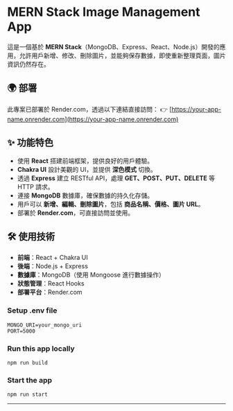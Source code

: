 # MERN Stack Image Management App

這是一個基於 **MERN Stack**（MongoDB、Express、React、Node.js）開發的應用，允許用戶新增、修改、刪除圖片，並能夠保存數據，即使重新整理頁面，圖片資訊仍然存在。

## 🌍 部署
此專案已部署於 Render.com，透過以下連結直接訪問：
👉 [https://your-app-name.onrender.com](https://your-app-name.onrender.com)

## ✨ 功能特色
- 使用 **React** 搭建前端框架，提供良好的用戶體驗。
- **Chakra UI** 設計美觀的 UI，並提供 **深色模式** 切換。
- 透過 **Express** 建立 RESTful API，處理 **GET、POST、PUT、DELETE** 等 HTTP 請求。
- 連接 **MongoDB** 數據庫，確保數據的持久化存儲。
- 用戶可以 **新增、編輯、刪除圖片**，包括 **商品名稱、價格、圖片 URL**。
- 部署於 **Render.com**，可直接訪問並使用。

## 🛠 使用技術
- **前端**：React + Chakra UI
- **後端**：Node.js + Express
- **數據庫**：MongoDB（使用 Mongoose 進行數據操作）
- **狀態管理**：React Hooks
- **部署平台**：Render.com


### Setup .env file

```shell
MONGO_URI=your_mongo_uri
PORT=5000
```

### Run this app locally

```shell
npm run build
```

### Start the app

```shell
npm run start
```




---



